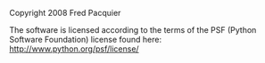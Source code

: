 Copyright 2008 Fred Pacquier

The software is licensed according to the terms of the PSF (Python Software Foundation) license found here: http://www.python.org/psf/license/